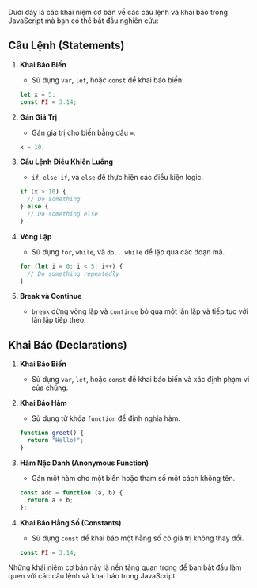 Dưới đây là các khái niệm cơ bản về các câu lệnh và khai báo trong JavaScript mà bạn có thể bắt đầu nghiên cứu:

## Câu Lệnh (Statements)

1. **Khai Báo Biến**

   - Sử dụng `var`, `let`, hoặc `const` để khai báo biến:

   ```javascript
   let x = 5;
   const PI = 3.14;
   ```

2. **Gán Giá Trị**

   - Gán giá trị cho biến bằng dấu `=`:

   ```javascript
   x = 10;
   ```

3. **Câu Lệnh Điều Khiển Luồng**

   - `if`, `else if`, và `else` để thực hiện các điều kiện logic.

   ```javascript
   if (x > 10) {
     // Do something
   } else {
     // Do something else
   }
   ```

4. **Vòng Lặp**

   - Sử dụng `for`, `while`, và `do...while` để lặp qua các đoạn mã.

   ```javascript
   for (let i = 0; i < 5; i++) {
     // Do something repeatedly
   }
   ```

5. **Break và Continue**
   - `break` dừng vòng lặp và `continue` bỏ qua một lần lặp và tiếp tục với lần lặp tiếp theo.

## Khai Báo (Declarations)

1. **Khai Báo Biến**
   - Sử dụng `var`, `let`, hoặc `const` để khai báo biến và xác định phạm vi của chúng.
2. **Khai Báo Hàm**

   - Sử dụng từ khóa `function` để định nghĩa hàm.

   ```javascript
   function greet() {
     return "Hello!";
   }
   ```

3. **Hàm Nặc Danh (Anonymous Function)**

   - Gán một hàm cho một biến hoặc tham số một cách không tên.

   ```javascript
   const add = function (a, b) {
     return a + b;
   };
   ```

4. **Khai Báo Hằng Số (Constants)**
   - Sử dụng `const` để khai báo một hằng số có giá trị không thay đổi.
   ```javascript
   const PI = 3.14;
   ```

Những khái niệm cơ bản này là nền tảng quan trọng để bạn bắt đầu làm quen với các câu lệnh và khai báo trong JavaScript.
